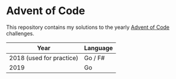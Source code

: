 # Advent of Code

This repository contains my solutions to the yearly [Advent of Code](https://adventofcode.com) challenges.

| Year                     | Language |
| ------------------------ | -------- |
| 2018 (used for practice) | Go / F#  |
| 2019                     | Go       |
